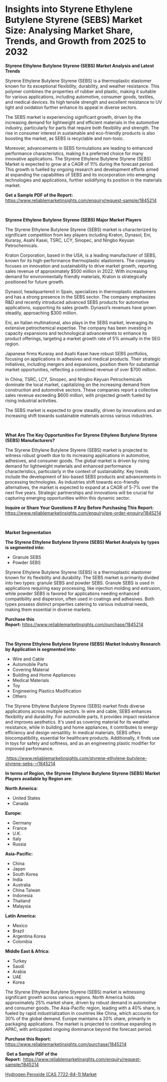 <p><h1>Insights into Styrene Ethylene Butylene Styrene (SEBS) Market Size: Analysing Market Share, Trends, and Growth from 2025 to 2032</h1></p><p><strong>Styrene Ethylene Butylene Styrene (SEBS) Market Analysis and Latest Trends</strong></p>
<p><p>Styrene Ethylene Butylene Styrene (SEBS) is a thermoplastic elastomer known for its exceptional flexibility, durability, and weather resistance. This polymer combines the properties of rubber and plastic, making it suitable for various applications, including automotive, consumer goods, textiles, and medical devices. Its high tensile strength and excellent resistance to UV light and oxidation further enhance its appeal in diverse sectors.</p><p>The SEBS market is experiencing significant growth, driven by the increasing demand for lightweight and efficient materials in the automotive industry, particularly for parts that require both flexibility and strength. The rise in consumer interest in sustainable and eco-friendly products is also boosting the market, as SEBS is recyclable and non-toxic.</p><p>Moreover, advancements in SEBS formulations are leading to enhanced performance characteristics, making it a preferred choice for many innovative applications. The Styrene Ethylene Butylene Styrene (SEBS) Market is expected to grow at a CAGR of 11% during the forecast period. This growth is fuelled by ongoing research and development efforts aimed at expanding the capabilities of SEBS and its incorporation into emerging technologies and applications, further solidifying its position in the materials market.</p></p>
<p><strong>Get a Sample PDF of the Report:&nbsp;</strong> <a href="https://www.reliablemarketinsights.com/enquiry/request-sample/1845214?utm_campaign=1789&utm_medium=2&utm_source=Github&utm_content=ia&utm_term=03022025&utm_id=styrene-ethylene-butylene-styrene-sebs">https://www.reliablemarketinsights.com/enquiry/request-sample/1845214</a></p>
<p>&nbsp;</p>
<p><strong>Styrene Ethylene Butylene Styrene (SEBS) Major Market Players</strong></p>
<p><p>The Styrene Ethylene Butylene Styrene (SEBS) market is characterized by significant competition from key players including Kraton, Dynasol, Eni, Kuraray, Asahi Kasei, TSRC, LCY, Sinopec, and Ningbo Keyuan Petrochemicals.</p><p>Kraton Corporation, based in the USA, is a leading manufacturer of SEBS, known for its high-performance thermoplastic elastomers. The company focuses on innovation and sustainability to drive market growth, reporting sales revenue of approximately $500 million in 2022. With increasing demand for environmentally friendly materials, Kraton is strategically positioned for future growth.</p><p>Dynasol, headquartered in Spain, specializes in thermoplastic elastomers and has a strong presence in the SEBS sector. The company emphasizes R&D and recently introduced advanced SEBS products for automotive applications, supporting its sales growth. Dynasol’s revenues have grown steadily, approaching $300 million.</p><p>Eni, an Italian multinational, also plays in the SEBS market, leveraging its extensive petrochemical expertise. The company has been investing in capacity expansions and technological advancements to enhance its product offerings, targeting a market growth rate of 5% annually in the SEG region.</p><p>Japanese firms Kuraray and Asahi Kasei have robust SEBS portfolios, focusing on applications in adhesives and medical products. Their strategic initiatives, including mergers and expansions, position them for substantial market opportunities, reflecting a combined revenue of over $700 million.</p><p>In China, TSRC, LCY, Sinopec, and Ningbo Keyuan Petrochemicals dominate the local market, capitalizing on the increasing demand from construction and automotive sectors. These companies report a collective sales revenue exceeding $600 million, with projected growth fueled by rising industrial activities.</p><p>The SEBS market is expected to grow steadily, driven by innovations and an increasing shift towards sustainable materials across various industries.</p></p>
<p>&nbsp;</p>
<p><strong>What Are The Key Opportunities For Styrene Ethylene Butylene Styrene (SEBS) Manufacturers?</strong></p>
<p><p>The Styrene Ethylene Butylene Styrene (SEBS) market is projected to witness robust growth due to its increasing applications in automotive, adhesives, and consumer goods. The global market is driven by rising demand for lightweight materials and enhanced performance characteristics, particularly in the context of sustainability. Key trends include the development of bio-based SEBS products and advancements in processing technologies. As industries shift towards eco-friendly alternatives, the market is expected to expand at a CAGR of 5-7% over the next five years. Strategic partnerships and innovations will be crucial for capturing emerging opportunities within this dynamic sector.</p></p>
<p><strong>Inquire or Share Your Questions If Any Before Purchasing This Report:</strong> <a href="https://www.reliablemarketinsights.com/enquiry/pre-order-enquiry/1845214?utm_campaign=1789&utm_medium=2&utm_source=Github&utm_content=ia&utm_term=03022025&utm_id=styrene-ethylene-butylene-styrene-sebs">https://www.reliablemarketinsights.com/enquiry/pre-order-enquiry/1845214</a></p>
<p>&nbsp;</p>
<p><strong>Market Segmentation</strong></p>
<p><strong>The Styrene Ethylene Butylene Styrene (SEBS) Market Analysis by types is segmented into:</strong></p>
<p><ul><li>Granule SEBS</li><li>Powder SEBS</li></ul></p>
<p><p>Styrene Ethylene Butylene Styrene (SEBS) is a thermoplastic elastomer known for its flexibility and durability. The SEBS market is primarily divided into two types: granule SEBS and powder SEBS. Granule SEBS is used in applications requiring easy processing, like injection molding and extrusion, while powder SEBS is favored for applications needing enhanced compatibility and dispersion, often used in coatings and adhesives. Both types possess distinct properties catering to various industrial needs, making them essential in diverse markets.</p></p>
<p><strong>Purchase this Report:&nbsp;</strong><a href="https://www.reliablemarketinsights.com/purchase/1845214?utm_campaign=1789&utm_medium=2&utm_source=Github&utm_content=ia&utm_term=03022025&utm_id=styrene-ethylene-butylene-styrene-sebs">https://www.reliablemarketinsights.com/purchase/1845214</a></p>
<p>&nbsp;</p>
<p><strong>The Styrene Ethylene Butylene Styrene (SEBS) Market Industry Research by Application is segmented into:</strong></p>
<p><ul><li>Wire and Cable</li><li>Automobile Parts</li><li>Covering Material</li><li>Building and Home Appliances</li><li>Medical Materials</li><li>Toy</li><li>Engineering Plastics Modification</li><li>Others</li></ul></p>
<p><p>The Styrene Ethylene Butylene Styrene (SEBS) market finds diverse applications across multiple sectors. In wire and cable, SEBS enhances flexibility and durability. For automobile parts, it provides impact resistance and improves aesthetics. It's used as covering material for its weather resistance, while in building and home appliances, it contributes to energy efficiency and design versatility. In medical materials, SEBS offers biocompatibility, essential for healthcare products. Additionally, it finds use in toys for safety and softness, and as an engineering plastic modifier for improved performance.</p></p>
<p><a href="https://www.reliablemarketinsights.com/styrene-ethylene-butylene-styrene-sebs--r1845214?utm_campaign=1789&utm_medium=2&utm_source=Github&utm_content=ia&utm_term=03022025&utm_id=styrene-ethylene-butylene-styrene-sebs">&nbsp;https://www.reliablemarketinsights.com/styrene-ethylene-butylene-styrene-sebs--r1845214</a></p>
<p><strong>In terms of Region, the Styrene Ethylene Butylene Styrene (SEBS) Market Players available by Region are:</strong></p>
<p>
    <p> <strong> North America: </strong>
        <ul>
            <li>United States</li>
            <li>Canada</li>
        </ul>
        </p> 
    <p> <strong> Europe: </strong>
        <ul>
            <li>Germany</li>
            <li>France</li>
            <li>U.K.</li>
            <li>Italy</li>
            <li>Russia</li>
        </ul>
        </p> 
    <p> <strong> Asia-Pacific: </strong>
        <ul>
            <li>China</li>
            <li>Japan</li>
            <li>South Korea</li>
            <li>India</li>
            <li>Australia</li>
            <li>China Taiwan</li>
            <li>Indonesia</li>
            <li>Thailand</li>
            <li>Malaysia</li>
        </ul>
        </p> 
    <p> <strong> Latin America: </strong>
        <ul>
            <li>Mexico</li>
            <li>Brazil</li>
            <li>Argentina Korea</li>
            <li>Colombia</li>
        </ul>
        </p> 
    <p> <strong> Middle East & Africa: </strong>
        <ul>
            <li>Turkey</li>
            <li>Saudi</li>
            <li>Arabia</li>
            <li>UAE</li>
            <li>Korea</li>
        </ul>
    </p>
    </p>
<p><p>The Styrene Ethylene Butylene Styrene (SEBS) market is witnessing significant growth across various regions. North America holds approximately 25% market share, driven by robust demand in automotive and consumer goods. The Asia-Pacific region, leading with a 40% share, is fueled by rapid industrialization in countries like China, which accounts for 30% of the global demand. Europe maintains a 20% share, primarily in packaging applications. The market is projected to continue expanding in APAC, with anticipated ongoing dominance beyond the forecast period.</p></p>
<p><strong>Purchase this Report: </strong><a href="https://www.reliablemarketinsights.com/purchase/1845214?utm_campaign=1789&utm_medium=2&utm_source=Github&utm_content=ia&utm_term=03022025&utm_id=styrene-ethylene-butylene-styrene-sebs">https://www.reliablemarketinsights.com/purchase/1845214</a></p>
<p>&nbsp;<strong>Get a Sample PDF of the Report:&nbsp;&nbsp;</strong><a href="https://www.reliablemarketinsights.com/enquiry/request-sample/1845214?utm_campaign=1789&utm_medium=2&utm_source=Github&utm_content=ia&utm_term=03022025&utm_id=styrene-ethylene-butylene-styrene-sebs">https://www.reliablemarketinsights.com/enquiry/request-sample/1845214</a></p>
<p><strong></strong></p>
<p><p><a href="https://github.com/marlanamarvn/Market-Research-Report-List-1/blob/main/hydrogen-peroxide-cas-7722-84-1-market.md?utm_campaign=1789&utm_medium=2&utm_source=Github&utm_content=ia&utm_term=03022025&utm_id=styrene-ethylene-butylene-styrene-sebs">Hydrogen Peroxide (CAS 7722-84-1) Market</a></p></p>